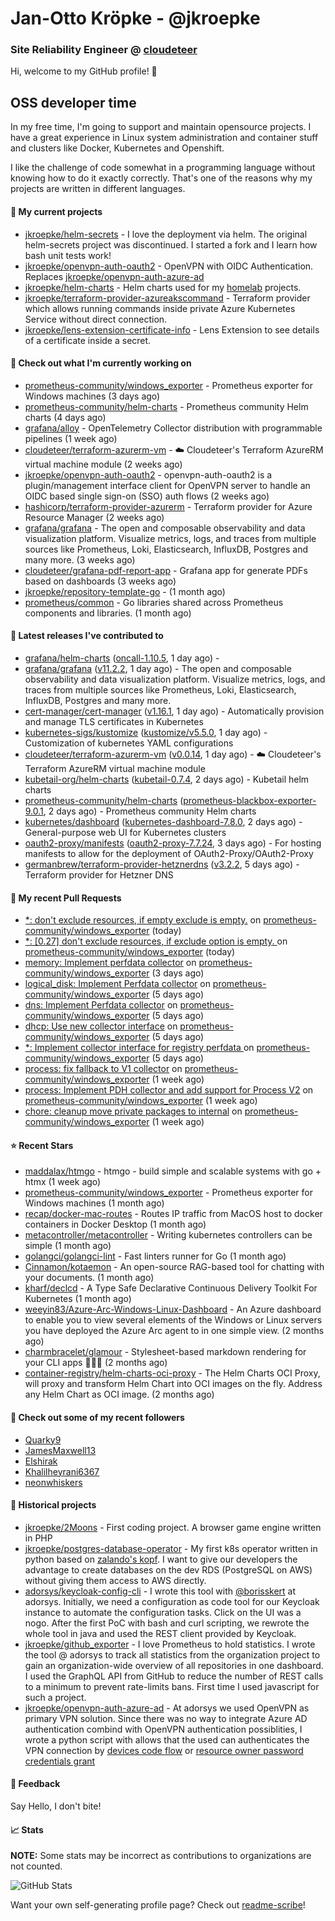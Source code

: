# Jan-Otto Kröpke - @jkroepke
### Site Reliability Engineer @ [cloudeteer](https://cloudeteer.de/)

Hi, welcome to my GitHub profile! 👋

## OSS developer time
In my free time, I'm going to support and maintain opensource projects. I have a great experience in Linux system administration and container stuff and clusters like Docker, Kubernetes and Openshift.

I like the challenge of code somewhat in a programming language without knowing how to do it exactly correctly. That's one of the reasons why my projects are written in different languages.

#### 🌱 My current projects
- [jkroepke/helm-secrets](https://github.com/jkroepke/helm-secrets) - I love the deployment via helm. The original helm-secrets project was discontinued. I started a fork and I learn how bash unit tests work!
- [jkroepke/openvpn-auth-oauth2](https://github.com/jkroepke/openvpn-auth-oauth2) - OpenVPN with OIDC Authentication. Replaces  [jkroepke/openvpn-auth-azure-ad](https://github.com/jkroepke/openvpn-auth-azure-ad) 
- [jkroepke/helm-charts](https://github.com/jkroepke/helm-charts) - Helm charts used for my [homelab](https://github.com/jkroepke/homelab) projects.
- [jkroepke/terraform-provider-azureakscommand](https://github.com/jkroepke/terraform-provider-azureakscommand) - Terraform provider which allows running commands inside private Azure Kubernetes Service without direct connection.
- [jkroepke/lens-extension-certificate-info](https://github.com/jkroepke/lens-extension-certificate-info) - Lens Extension to see details of a certificate inside a secret.

#### 👷 Check out what I'm currently working on

- [prometheus-community/windows_exporter](https://github.com/prometheus-community/windows_exporter) - Prometheus exporter for Windows machines (3 days ago)
- [prometheus-community/helm-charts](https://github.com/prometheus-community/helm-charts) - Prometheus community Helm charts (4 days ago)
- [grafana/alloy](https://github.com/grafana/alloy) - OpenTelemetry Collector distribution with programmable pipelines (1 week ago)
- [cloudeteer/terraform-azurerm-vm](https://github.com/cloudeteer/terraform-azurerm-vm) - ☁️ Cloudeteer&#39;s Terraform AzureRM virtual machine module (2 weeks ago)
- [jkroepke/openvpn-auth-oauth2](https://github.com/jkroepke/openvpn-auth-oauth2) - openvpn-auth-oauth2 is a plugin/management interface client for OpenVPN server to handle an OIDC based single sign-on (SSO) auth flows (2 weeks ago)
- [hashicorp/terraform-provider-azurerm](https://github.com/hashicorp/terraform-provider-azurerm) - Terraform provider for Azure Resource Manager (2 weeks ago)
- [grafana/grafana](https://github.com/grafana/grafana) - The open and composable observability and data visualization platform. Visualize metrics, logs, and traces from multiple sources like Prometheus, Loki, Elasticsearch, InfluxDB, Postgres and many more.  (3 weeks ago)
- [cloudeteer/grafana-pdf-report-app](https://github.com/cloudeteer/grafana-pdf-report-app) - Grafana app for generate PDFs based on dashboards (3 weeks ago)
- [jkroepke/repository-template-go](https://github.com/jkroepke/repository-template-go) -  (1 month ago)
- [prometheus/common](https://github.com/prometheus/common) - Go libraries shared across Prometheus components and libraries. (1 month ago)

#### 🔭 Latest releases I've contributed to

- [grafana/helm-charts](https://github.com/grafana/helm-charts) ([oncall-1.10.5](https://github.com/grafana/helm-charts/releases/tag/oncall-1.10.5), 1 day ago) - 
- [grafana/grafana](https://github.com/grafana/grafana) ([v11.2.2](https://github.com/grafana/grafana/releases/tag/v11.2.2), 1 day ago) - The open and composable observability and data visualization platform. Visualize metrics, logs, and traces from multiple sources like Prometheus, Loki, Elasticsearch, InfluxDB, Postgres and many more. 
- [cert-manager/cert-manager](https://github.com/cert-manager/cert-manager) ([v1.16.1](https://github.com/cert-manager/cert-manager/releases/tag/v1.16.1), 1 day ago) - Automatically provision and manage TLS certificates in Kubernetes
- [kubernetes-sigs/kustomize](https://github.com/kubernetes-sigs/kustomize) ([kustomize/v5.5.0](https://github.com/kubernetes-sigs/kustomize/releases/tag/kustomize/v5.5.0), 1 day ago) - Customization of kubernetes YAML configurations
- [cloudeteer/terraform-azurerm-vm](https://github.com/cloudeteer/terraform-azurerm-vm) ([v0.0.14](https://github.com/cloudeteer/terraform-azurerm-vm/releases/tag/v0.0.14), 1 day ago) - ☁️ Cloudeteer&#39;s Terraform AzureRM virtual machine module
- [kubetail-org/helm-charts](https://github.com/kubetail-org/helm-charts) ([kubetail-0.7.4](https://github.com/kubetail-org/helm-charts/releases/tag/kubetail-0.7.4), 2 days ago) - Kubetail helm charts
- [prometheus-community/helm-charts](https://github.com/prometheus-community/helm-charts) ([prometheus-blackbox-exporter-9.0.1](https://github.com/prometheus-community/helm-charts/releases/tag/prometheus-blackbox-exporter-9.0.1), 2 days ago) - Prometheus community Helm charts
- [kubernetes/dashboard](https://github.com/kubernetes/dashboard) ([kubernetes-dashboard-7.8.0](https://github.com/kubernetes/dashboard/releases/tag/kubernetes-dashboard-7.8.0), 2 days ago) - General-purpose web UI for Kubernetes clusters
- [oauth2-proxy/manifests](https://github.com/oauth2-proxy/manifests) ([oauth2-proxy-7.7.24](https://github.com/oauth2-proxy/manifests/releases/tag/oauth2-proxy-7.7.24), 3 days ago) - For hosting manifests to allow for the deployment of OAuth2-Proxy/OAuth2-Proxy
- [germanbrew/terraform-provider-hetznerdns](https://github.com/germanbrew/terraform-provider-hetznerdns) ([v3.2.2](https://github.com/germanbrew/terraform-provider-hetznerdns/releases/tag/v3.2.2), 5 days ago) - Terraform provider for Hetzner DNS

#### 🔨 My recent Pull Requests

- [*: don&#39;t exclude resources, if empty exclude is empty.](https://github.com/prometheus-community/windows_exporter/pull/1680) on [prometheus-community/windows_exporter](https://github.com/prometheus-community/windows_exporter) (today)
- [*: [0.27] don&#39;t exclude resources, if exclude option is empty. ](https://github.com/prometheus-community/windows_exporter/pull/1679) on [prometheus-community/windows_exporter](https://github.com/prometheus-community/windows_exporter) (today)
- [memory: Implement perfdata collector](https://github.com/prometheus-community/windows_exporter/pull/1676) on [prometheus-community/windows_exporter](https://github.com/prometheus-community/windows_exporter) (3 days ago)
- [logical_disk: Implement Perfdata collector](https://github.com/prometheus-community/windows_exporter/pull/1673) on [prometheus-community/windows_exporter](https://github.com/prometheus-community/windows_exporter) (5 days ago)
- [dns: Implement Perfdata collector](https://github.com/prometheus-community/windows_exporter/pull/1672) on [prometheus-community/windows_exporter](https://github.com/prometheus-community/windows_exporter) (5 days ago)
- [dhcp: Use new collector interface](https://github.com/prometheus-community/windows_exporter/pull/1671) on [prometheus-community/windows_exporter](https://github.com/prometheus-community/windows_exporter) (5 days ago)
- [*: Implement collector interface for registry perfdata ](https://github.com/prometheus-community/windows_exporter/pull/1670) on [prometheus-community/windows_exporter](https://github.com/prometheus-community/windows_exporter) (5 days ago)
- [process: fix fallback to V1 collector](https://github.com/prometheus-community/windows_exporter/pull/1667) on [prometheus-community/windows_exporter](https://github.com/prometheus-community/windows_exporter) (1 week ago)
- [process: Implement PDH collector and add support for Process V2](https://github.com/prometheus-community/windows_exporter/pull/1666) on [prometheus-community/windows_exporter](https://github.com/prometheus-community/windows_exporter) (1 week ago)
- [chore: cleanup move private packages to internal](https://github.com/prometheus-community/windows_exporter/pull/1665) on [prometheus-community/windows_exporter](https://github.com/prometheus-community/windows_exporter) (1 week ago)

#### ⭐ Recent Stars

- [maddalax/htmgo](https://github.com/maddalax/htmgo) - htmgo - build simple and scalable systems with go &#43; htmx (1 week ago)
- [prometheus-community/windows_exporter](https://github.com/prometheus-community/windows_exporter) - Prometheus exporter for Windows machines (1 month ago)
- [recap/docker-mac-routes](https://github.com/recap/docker-mac-routes) - Routes IP traffic from MacOS host to docker containers in Docker Desktop (1 month ago)
- [metacontroller/metacontroller](https://github.com/metacontroller/metacontroller) - Writing kubernetes controllers can be simple (1 month ago)
- [golangci/golangci-lint](https://github.com/golangci/golangci-lint) - Fast linters runner for Go (1 month ago)
- [Cinnamon/kotaemon](https://github.com/Cinnamon/kotaemon) - An open-source RAG-based tool for chatting with your documents. (1 month ago)
- [kharf/declcd](https://github.com/kharf/declcd) - A Type Safe Declarative Continuous Delivery Toolkit For Kubernetes (1 month ago)
- [weeyin83/Azure-Arc-Windows-Linux-Dashboard](https://github.com/weeyin83/Azure-Arc-Windows-Linux-Dashboard) - An Azure dashboard to enable you to view several elements of the Windows or Linux servers you have deployed the Azure Arc agent to in one simple view.  (2 months ago)
- [charmbracelet/glamour](https://github.com/charmbracelet/glamour) - Stylesheet-based markdown rendering for your CLI apps 💇🏻‍♀️ (2 months ago)
- [container-registry/helm-charts-oci-proxy](https://github.com/container-registry/helm-charts-oci-proxy) - The Helm Charts OCI Proxy, will proxy and transform Helm Chart into OCI images on the fly. Address any Helm Chart as OCI image.  (2 months ago)

#### 👯 Check out some of my recent followers

- [Quarky9](https://github.com/Quarky9)
- [JamesMaxwell13](https://github.com/JamesMaxwell13)
- [Elshirak](https://github.com/Elshirak)
- [Khalilheyrani6367](https://github.com/Khalilheyrani6367)
- [neonwhiskers](https://github.com/neonwhiskers)

#### 📜 Historical projects
- [jkroepke/2Moons](https://github.com/jkroepke/2Moons) - First coding project. A browser game engine written in PHP
- [jkroepke/postgres-database-operator](https://github.com/jkroepke/postgres-database-operator) - My first k8s operator written in python based on [zalando's kopf](https://github.com/zalando-incubator/kopf). I want to give our developers the advantage to create databases on the dev RDS (PostgreSQL on AWS) without giving them access to AWS directly.
- [adorsys/keycloak-config-cli](https://github.com/adorsys/keycloak-config-cli) - I wrote this tool with [@borisskert](https://github.com/borisskert) at adorsys. Initially, we need a configuration as code tool for our Keycloak instance to automate the configuration tasks. Click on the UI was a nogo. After the first PoC with bash and curl scripting, we rewrote the whole tool in java and used the REST client provided by Keycloak.
- [jkroepke/github_exporter](https://github.com/jkroepke/github_exporter) - I love Prometheus to hold statistics. I wrote the tool @ adorsys to track all statistics from the organization project to gain an organization-wide overview of all repositories in one dashboard. I used the GraphQL API from GitHub to reduce the number of REST calls to a minimum to prevent rate-limits bans. First time I used javascript for such a project.
- [jkroepke/openvpn-auth-azure-ad](https://github.com/jkroepke/openvpn-auth-azure-ad) - At adorsys we used OpenVPN as primary VPN solution. Since there was no way to integrate Azure AD authentication combind with OpenVPN authentication possiblities, I wrote a python script with allows that the used can authenticates the VPN connection by [devices code flow](https://docs.microsoft.com/en-us/azure/active-directory/develop/v2-oauth2-device-code) or [resource owner password credentials grant](https://docs.microsoft.com/en-us/azure/active-directory/develop/v2-oauth-ropc)

#### 💬 Feedback

Say Hello, I don't bite!

#### 📈 Stats

**NOTE:** Some stats may be incorrect as contributions to organizations
are not counted.

![GitHub Stats](https://github-readme-stats.vercel.app/api?username=jkroepke&count_private=false&theme=tokyonight&show_icons=true)

Want your own self-generating profile page? Check out [readme-scribe](https://github.com/muesli/readme-scribe)!

